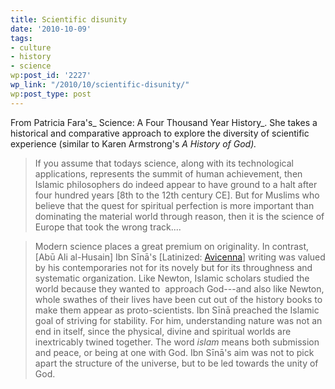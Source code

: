 ```yaml
---
title: Scientific disunity
date: '2010-10-09'
tags:
- culture
- history
- science
wp:post_id: '2227'
wp_link: "/2010/10/scientific-disunity/"
wp:post_type: post
---
```


From Patricia Fara's_ Science: A Four Thousand Year History_. She takes a historical and comparative approach to explore the diversity of scientific experience (similar to Karen Armstrong's _A History of God)._

> If you assume that todays science, along with its technological applications, represents the summit of human achievement, then Islamic philosophers do indeed appear to have ground to a halt after four hundred years [8th to the 12th century CE]. But for Muslims who believe that the quest for spiritual perfection is more important than dominating the material world through reason, then it is the science of Europe that took the wrong track....

>

> Modern science places a great premium on originality. In contrast, [Abū Ali al-Husain] Ibn Sīnā's [Latinized: [Avicenna](http://en.wikipedia.org/wiki/Avicenna)] writing was valued by his contemporaries not for its novely but for its throughness and systematic organization. Like Newton, Islamic scholars studied the world because they wanted to  approach God---and also like Newton, whole swathes of their lives have been cut out of the history books to make them appear as proto-scientists. Ibn Sīnā preached the Islamic goal of striving for stability. For him, understanding nature was not an end in itself, since the physical, divine and spiritual worlds are inextricably twined together. The word _islam_ means both submission and peace, or being at one with God. Ibn Sīnā's aim was not to pick apart the structure of the universe, but to be led towards the unity of God.
